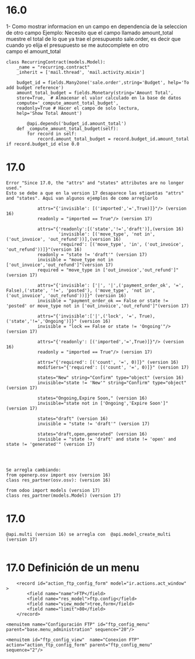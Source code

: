 # 16.0

1- Como mostrar informacion en un campo en dependencia de la seleccion de otro campo 
Ejemplo:
Necesito que el campo llamado amount_total muestre el total de lo que ya trae el  presupuesto sale.order, es decir que cuando yo elija el presupuesto se me autocomplete en otro campo el amount_total
```
class RecurringContract(models.Model):
    _name = "recurring.contract"
    _inherit = ['mail.thread', 'mail.activity.mixin']

    budget_id = fields.Many2one('sale.order',string='Budget', help='To add budget reference')
    amount_total_budget = fields.Monetary(string='Amount Total',
    store=True,  # Almacenar el valor calculado en la base de datos
    compute='_compute_amount_total_budget',
    readonly=True # Hacer el campo de solo lectura,
    help='Show Total Amount')

        @api.depends('budget_id.amount_total')
    def _compute_amount_total_budget(self):
        for record in self:
            record.amount_total_budget = record.budget_id.amount_total if record.budget_id else 0.0
```

# 17.0
```
Error "Since 17.0, the "attrs" and "states" attributes are no longer used."
Esto se debe a que en la version 17 desaparece las etiquetas "attrs" and "states". Aqui van algunos ejemplos de como arreglarlo

            attrs="{'invisible': [('imported','=',True)]}"/> (version 16)
            readonly = "imported == True"/> (version 17)

            attrs="{'readonly':[('state','!=','draft')],(version 16)
                    'invisible': [('move_type', 'not in', ('out_invoice', 'out_refund'))],(version 16)
                    'required': [('move_type', 'in', ('out_invoice', 'out_refund'))]}"(version 16)
            readonly = "state != 'draft'" (version 17)
            invisible = "move_type not in ['out_invoice','out_refund']"(version 17)
            required = "move_type in ['out_invoice','out_refund']"(version 17)
            
            attrs="{'invisible': ['|', '|',('payment_order_ok', '=', False),('state', '!=', 'posted'), ('move_type', 'not in', ('out_invoice', 'out_refund'))]}" (version 16)
            invisible = "payment_order_ok == False or state != 'posted' or move_type not in ['out_invoice','out_refund']"(version 17)

            attrs="{'invisible':['|',('lock', '=', True),('state','!=','Ongoing')]}" (version 16)
            invisible = "lock == False or state != 'Ongoing'"/> (version 17)

            attrs="{'readonly': [('imported','=',True)]}"/> (version 16)
            readonly = "imported == True"/> (version 17)

            attrs="{'required': [('count', '=', 0)]}" (version 16)
            modifiers="{'required': [('count', '=', 0)]}" (version 17)

            states="New" string="Confirm" type="object" (version 16)
            invisible="state != 'New'" string="Confirm" type="object" (version 17)

            states="Ongoing,Expire Soon," (version 16)
            invisible="state not in ['Ongoing','Expire Soon']" (version 17)

            states="draft" (version 16)
            invisible = "state != 'draft'" (version 17)

            states="draft,open,generated" (version 16)
            invisible = "state != 'draft' and state != 'open' and state != 'generated'" (version 17)

            
```

``` # 17.0 DeprecationWarning: Since 17.0: odoo.osv.osv.osv is deprecated, use odoo.models.Model

Se arregla cambiando:
from openerp.osv import osv (version 16)
class res_partner(osv.osv): (version 16)

from odoo import models (version 17)
class res_partner(models.Model) (version 17)

```
# 17.0
```
@api.multi (version 16) se arregla con  @api.model_create_multi (version 17)


```
# 17.0 Definición de un menu

        <record id="action_ftp_config_form" model="ir.actions.act_window" >
            <field name="name">FTP</field>
            <field name="res_model">ftp.config</field>
            <field name="view_mode">tree,form</field>
            <field name="limit">80</field>
        </record>

    <menuitem name="Configuración FTP" id="ftp_config_menu"  parent="base.menu_administration" sequence="20"/>

    <menuitem id="ftp_config_view"  name="Conexion FTP"  action="action_ftp_config_form" parent="ftp_config_menu" sequence="2"/>
```
            


